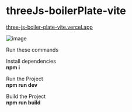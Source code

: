 # threeJs-boilerPlate-vite

[three-js-boiler-plate-vite.vercel.app](https://three-js-boiler-plate-vite.vercel.app/)

![image](https://user-images.githubusercontent.com/25223402/187588318-ede82962-3a6c-47f0-a463-101e47bc42b2.png)


Run these commands </br>

Install dependencies </br>
<b>npm i</b> </br>

Run the Project</br>
<b>npm run dev</b> </br>

Build the Project</br>
<b>npm run build</b>
